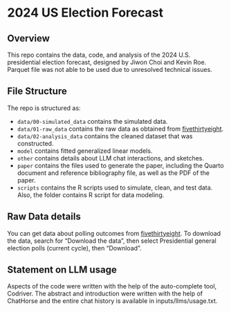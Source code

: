 # 2024 US Election Forecast

## Overview

This repo contains the data, code, and analysis of the 2024 U.S. presidential election forecast, designed by Jiwon Choi and Kevin Roe. Parquet file was not able to be used due to unresolved technical issues.

## File Structure

The repo is structured as:

-   `data/00-simulated_data` contains the simulated data.
-   `data/01-raw_data` contains the raw data as obtained from [fivethirtyeight](https://projects.fivethirtyeight.com/polls/president-general/2024/national/).
-   `data/02-analysis_data` contains the cleaned dataset that was constructed.
-   `model` contains fitted generalized linear models.
-   `other` contains details about LLM chat interactions, and sketches.
-   `paper` contains the files used to generate the paper, including the Quarto document and reference bibliography file, as well as the PDF of the paper.
-   `scripts` contains the R scripts used to simulate, clean, and test data. Also, the folder contains R script for data modeling.

## Raw Data details

You can get data about polling outcomes from [fivethirtyeight](https://projects.fivethirtyeight.com/polls/president-general/2024/national/). To download the data, search for “Download the data”, then select Presidential general election polls (current cycle), then “Download”.

## Statement on LLM usage

Aspects of the code were written with the help of the auto-complete tool, Codriver. The abstract and introduction were written with the help of ChatHorse and the entire chat history is available in inputs/llms/usage.txt.
